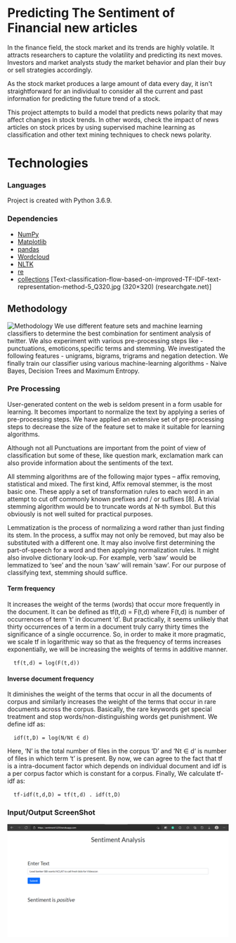 # Predicting The Sentiment of Financial new articles

In the finance field, the stock market and its trends are highly volatile. It attracts researchers to capture the volatility and predicting its next moves. Investors and market analysts study the market behavior and plan their buy or sell strategies accordingly. 

As the stock market  produces a large amount of data every day, it isn't straightforward for an individual to consider all the current and past information for predicting the future trend of a stock.

This project attempts to build a model that predicts news polarity that may affect changes in stock trends. In other words, check the impact of news articles on stock prices by using supervised machine learning as classification and other text mining techniques to check news polarity.


# Technologies

### Languages

Project is created with Python 3.6.9.

### Dependencies

-   [NumPy](https://numpy.org/)
-   [Matplotlib](https://matplotlib.org/)
-   [pandas](https://pandas.pydata.org/)
-   [Wordcloud](https://github.com/amueller/word_cloud)
-   [NLTK](https://www.nltk.org/)
-   [re](https://docs.python.org/3/library/re.html)
-   [collections](https://docs.python.org/2/library/collections.html)
[Text-classification-flow-based-on-improved-TF-IDF-text-representation-method-5_Q320.jpg (320×320) (researchgate.net)]
## Methodology
![Methodology](https://www.researchgate.net/publication/340734048/figure/fig2/AS:881690708832256@1587222854072/Text-classification-flow-based-on-improved-TF-IDF-text-representation-method-5_Q320.jpg)
We use different feature sets and machine learning classifiers to determine the best combination for sentiment analysis of twitter. We also experiment with various pre-processing steps like - punctuations, emoticons,specific terms and stemming. We investigated the following features - unigrams, bigrams, trigrams and negation detection. We finally train our classifier using various machine-learning algorithms - Naive Bayes, Decision Trees and Maximum Entropy.

### Pre Processing

User-generated content on the web is seldom present in a form usable for learning. It becomes important to normalize the text by applying a series of pre-processing steps. We have applied an extensive set of pre-processing steps to decrease the size of the feature set to make it suitable for learning algorithms. 

Although not all Punctuations are important from the point of view of classification but some of these, like question mark, exclamation mark can also provide information about the sentiments of the text. 

All stemming algorithms are of the following major types – affix removing, statistical and mixed. The first kind, Affix removal stemmer, is the most basic one. These apply a set of transformation rules to each word in an attempt to cut off commonly known prefixes and / or suffixes [8]. A trivial stemming algorithm would be to truncate words at N-th symbol. But this obviously is not well suited for practical purposes.

Lemmatization is the process of normalizing a word rather than just finding its stem. In the process, a suffix may not only be removed, but may also be substituted with a different one. It may also involve first determining the part-of-speech for a word and then applying normalization rules. It might also involve dictionary look-up. For example, verb ‘saw’ would be lemmatized to ‘see’ and the noun ‘saw’ will remain ‘saw’. For our purpose of classifying text, stemming should suffice.

#### Term frequency

It increases the weight of the terms (words) that occur more frequently in the document. It can be defined as tf(t,d) = F(t,d) where F(t,d) is number of occurrences of term ‘t’ in document ‘d’. But practically, it seems unlikely that thirty occurrences of a term in a document truly carry thirty times the significance of a single occurrence. So, in order to make it more pragmatic, we scale tf in logarithmic way so that as the frequency of terms increases exponentially, we will be increasing the weights of terms in additive manner.

      tf(t,d) = log(F(t,d))
      
  ####              Inverse document frequency

It diminishes the weight of the terms that occur in all the documents of corpus and similarly increases the weight of the terms that occur in rare documents across the corpus. Basically, the rare keywords get special treatment and stop words/non-distinguishing words get punishment. We define idf as:

      idf(t,D) = log(N/Nt ∈ d)

Here, ‘N’ is the total number of files in the corpus ‘D’ and ‘Nt ∈ d‘ is number of files in which term ‘t’ is present. By now, we can agree to the fact that tf is a intra-document factor which depends on individual document and idf is a per corpus factor which is constant for a corpus. 
Finally, We calculate tf-idf as:

      tf-idf(t,d,D) = tf(t,d) . idf(t,D)


### Input/Output ScreenShot
![Methodology](https://raw.githubusercontent.com/pranshu1229/sentiment/main/Screenshot.png)